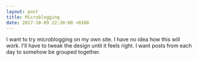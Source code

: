 ```yaml
---
layout: post
title: Microblogging
date: 2017-10-09 22:30:00 +0100
---
```

I want to try microblogging on my own site. I have no idea how this will work.
I'll have to tweak the design until it feels right. I want posts from each day to somehow be grouped together.
